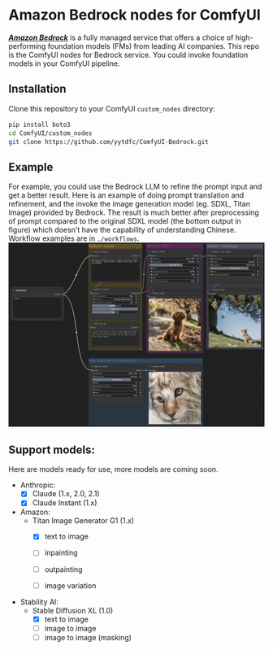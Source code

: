 # Amazon Bedrock nodes for ComfyUI

[__*Amazon Bedrock*__](https://aws.amazon.com/bedrock/) is a fully managed service that offers a choice of high-performing foundation models (FMs) from leading AI companies.
This repo is the ComfyUI nodes for Bedrock service. You could invoke foundation models in your ComfyUI pipeline.

## Installation
Clone this repository to your ComfyUI `custom_nodes` directory:
``` bash
pip install boto3
cd ComfyUI/custom_nodes
git clone https://github.com/yytdfc/ComfyUI-Bedrock.git
```


## Example

For example, you could use the Bedrock LLM to refine the prompt input and get a better result. Here is an example of doing prompt translation and refinement, and the invoke the image generation model (eg. SDXL, Titan Image) provided by Bedrock.
The result is much better after preprocessing of prompt compared to the original SDXL model (the bottom output in figure) which doesn't have the capability of understanding Chinese. Workflow examples are in `./workflows`.
![](./assets/example.webp)



## Support models:

Here are models ready for use, more models are coming soon.

- Anthropic:
    - [x] Claude (1.x, 2.0, 2.1)
    - [x] Claude Instant (1.x)

- Amazon:
    - Titan Image Generator G1 (1.x)
        - [x] text to image
        - [ ] inpainting
        - [ ] outpainting
        - [ ] image variation


- Stability AI:
    - Stable Diffusion XL (1.0)
        - [x] text to image
        - [ ] image to image
        - [ ] image to image (masking)
